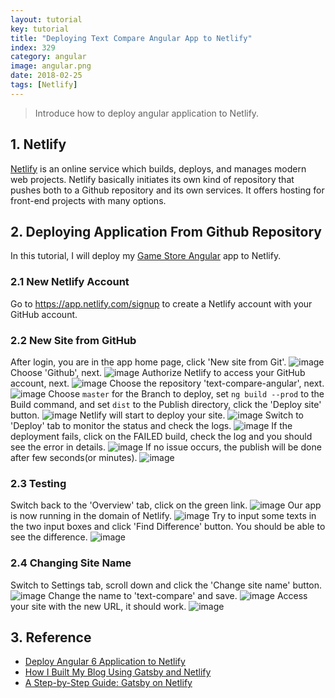 ```yaml
---
layout: tutorial
key: tutorial
title: "Deploying Text Compare Angular App to Netlify"
index: 329
category: angular
image: angular.png
date: 2018-02-25
tags: [Netlify]
---
```


> Introduce how to deploy angular application to Netlify.

## 1. Netlify
[Netlify](https://www.netlify.com/) is an online service which builds, deploys, and manages modern web projects.  Netlify basically initiates its own kind of repository that pushes both to a Github repository and its own services. It offers hosting for front-end projects with many options.

## 2. Deploying Application From Github Repository
In this tutorial, I will deploy my [Game Store Angular](https://github.com/jojozhuang/game-store-angular) app to Netlify.
### 2.1 New Netlify Account
Go to https://app.netlify.com/signup to create a Netlify account with your GitHub account.
### 2.2 New Site from GitHub
After login, you are in the app home page, click 'New site from Git'.
![image](/public/tutorials/329/app.png)
Choose 'Github', next.
![image](/public/tutorials/329/newsite.png)
Authorize Netlify to access your GitHub account, next.
![image](/public/tutorials/329/authorize.png)
Choose the repository 'text-compare-angular', next.
![image](/public/tutorials/329/repository.png)
Choose `master` for the Branch to deploy, set `ng build --prod` to the Build command, and set `dist` to the Publish directory, click the 'Deploy site' button.
![image](/public/tutorials/329/options.png)
Netlify will start to deploy your site.
![image](/public/tutorials/329/inprogress.png)
Switch to 'Deploy' tab to monitor the status and check the logs.
![image](/public/tutorials/329/monitor.png)
If the deployment fails, click on the FAILED build, check the log and you should see the error in details.
![image](/public/tutorials/329/errorlog.png)
If no issue occurs, the publish will be done after few seconds(or minutes).
![image](/public/tutorials/329/published.png)
### 2.3 Testing
Switch back to the 'Overview' tab, click on the green link.
![image](/public/tutorials/329/overview.png)
Our app is now running in the domain of Netlify.
![image](/public/tutorials/329/diff.png)
Try to input some texts in the two input boxes and click 'Find Difference' button. You should be able to see the difference.
![image](/public/tutorials/329/compare.png)
### 2.4 Changing Site Name
Switch to Settings tab, scroll down and click the 'Change site name' button.
![image](/public/tutorials/329/settings.png)
Change the name to 'text-compare' and save.
![image](/public/tutorials/329/changename.png)
Access your site with the new URL, it should work.
![image](/public/tutorials/329/newname.png)

## 3. Reference
* [Deploy Angular 6 Application to Netlify](https://medium.com/@geeksamu/deploy-angular-6-application-to-netlify-60b39b9df61c)
* [How I Built My Blog Using Gatsby and Netlify](https://blog.pavsidhu.com/how-i-built-my-blog-using-gatsby-and-netlify/)
* [A Step-by-Step Guide: Gatsby on Netlify](https://www.netlify.com/blog/2016/02/24/a-step-by-step-guide-gatsby-on-netlify/)
